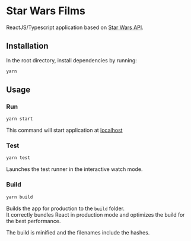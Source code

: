 # Star Wars Films

ReactJS/Typescript application based on [Star Wars API](https://swapi.dev/).



## Installation
In the root directory, install dependencies by running:

```bash
yarn
```

## Usage

### Run

```bash
yarn start
```
This command will start application  at [localhost](https://localhost:3000)

### Test

```bash
yarn test
```

Launches the test runner in the interactive watch mode.

### Build

```bash
yarn build
```

Builds the app for production to the `build` folder.\
It correctly bundles React in production mode and optimizes the build for the best performance.

The build is minified and the filenames include the hashes.